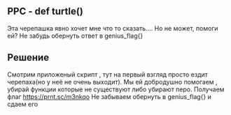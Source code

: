 PPC - def turtle()
-

Эта черепашка явно хочет мне что то сказать.... Но не может, помоги ей?
Не забудь обернуть ответ в genius_flag{}

Решение
-

Смотрим приложеный скрипт , тут на первый взгляд просто ездит черепаха(но у неё не очень выходит). Мы ей добродушно помогаем , убирай функции которые не существуют либо убирают перо.
Получаем флаг
https://prnt.sc/m3nkqo
Не забываем обернуть в genius_flag{} и сдаем его
